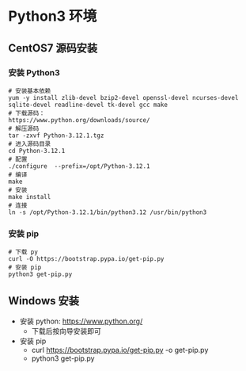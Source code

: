 # Python3 环境


## CentOS7 源码安装

### 安装 Python3

```shell
# 安装基本依赖
yum -y install zlib-devel bzip2-devel openssl-devel ncurses-devel sqlite-devel readline-devel tk-devel gcc make
# 下载源码：
https://www.python.org/downloads/source/
# 解压源码
tar -zxvf Python-3.12.1.tgz
# 进入源码目录
cd Python-3.12.1
# 配置
./configure  --prefix=/opt/Python-3.12.1
# 编译
make 
# 安装
make install
# 连接
ln -s /opt/Python-3.12.1/bin/python3.12 /usr/bin/python3
```

### 安装 pip

```shell
# 下载 py
curl -O https://bootstrap.pypa.io/get-pip.py
# 安装 pip
python3 get-pip.py
```


## Windows 安装

- 安装 python: https://www.python.org/
  - 下载后按向导安装即可
- 安装 pip
    - curl https://bootstrap.pypa.io/get-pip.py -o get-pip.py
    - python3 get-pip.py
